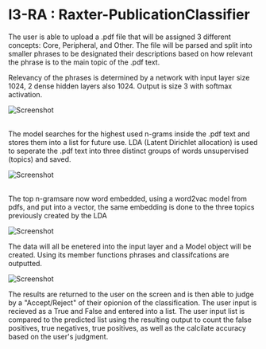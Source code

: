 # I3-RA : Raxter-PublicationClassifier

The user is able to upload a .pdf file that will be assigned 3 different concepts: Core, Peripheral, and Other.
The file will be parsed and split into smaller phrases to be designated their descriptions based on how relevant the phrase is to the main topic of the .pdf text.

Relevancy of the phrases is determined by a network with input layer size 1024, 2 dense hidden layers also 1024. Output is size 3 with softmax activation.

![Screenshot](https://i.imgur.com/ZVACR1r.png)<br/>
<br/>

The model searches for the highest used n-grams inside the .pdf text and  stores them into a list for future use. LDA (Latent Dirichlet allocation) is used to seperate the .pdf text into three distinct groups of words unsupervised (topics) and saved.

![Screenshot](https://i.imgur.com/XAK09ri.png)<br/>
<br/>

 The top n-gramsare now word embedded, using a word2vac model from pdfs, and put into a vector, the same embedding is done to the three topics previously created by the LDA
 
 ![Screenshot](https://i.imgur.com/CA74LnU.png)<br/>
 
 The data will all be enetered into the input layer and a Model object will be created. Using its member functions phrases and classifcations are outputted. 
 
 ![Screenshot](https://i.imgur.com/XIqUQJp.png)
 
The results are returned to the user on the screen and is then able to judge by a "Accept/Reject" of their opionion of the classification. The user input is recieved as a True and False and entered into a list. The user input list is compared to the predicted list using the resulting output to count the false positives, true negatives, true positives, as well as the calcilate accuracy based on the user's judgment.
